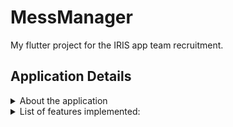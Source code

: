# MessManager

My flutter project for the IRIS app team recruitment.

## Application Details
<details>
<summary>  About the application </summary>
<br> This app helps students register for their college food mess and grants them additional features like viewing menus and food options, requesting a mess change, and managing their mess finances. It makes the whole process simple, straightforward, and easy to use. With MessManager, managing your college food mess is simple, convenient, and stress-free
</details>

<details>
  <summary>
    List of features implemented:
  </summary>
  <br>
  <details>
    <summary>
      Role based login:
    </summary>
     Both the user and admin can open their corresponnding section the app using the same page.<br>
    
      <br>
User: After signing up through the sign page, if he is loggi<br>
    
    Both the user and 
  </details>
    <br>
  <details>
    <summary>
      Mess Registration:
    </summary>
  </details>
    <br>
  <details>
    <summary>
      Mess Change:
    </summary>
  </details>
</details>
